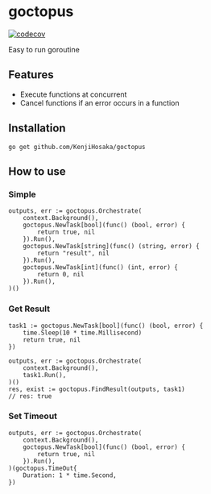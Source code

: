 # goctopus
[![codecov](https://codecov.io/gh/KenjiHosaka/goctopus/branch/main/graph/badge.svg?token=ET0SRXKUKZ)](https://codecov.io/gh/KenjiHosaka/goctopus)

Easy to run goroutine

## Features
- Execute functions at concurrent
- Cancel functions if an error occurs in a function

## Installation
```
go get github.com/KenjiHosaka/goctopus
```

## How to use
### Simple
```golang
outputs, err := goctopus.Orchestrate(
	context.Background(), 
	goctopus.NewTask[bool](func() (bool, error) {
		return true, nil
	}).Run(), 
	goctopus.NewTask[string](func() (string, error) {
		return "result", nil
	}).Run(), 
	goctopus.NewTask[int](func() (int, error) {
		return 0, nil
	}).Run(), 
)()
```

### Get Result
```golang
task1 := goctopus.NewTask[bool](func() (bool, error) {
	time.Sleep(10 * time.Millisecond)
	return true, nil
})

outputs, err := goctopus.Orchestrate(
	context.Background(), 
	task1.Run(),
)()
res, exist := goctopus.FindResult(outputs, task1)
// res: true
```

### Set Timeout
```golang
outputs, err := goctopus.Orchestrate(
	context.Background(), 
	goctopus.NewTask[bool](func() (bool, error) {
		return true, nil
	}).Run(), 
)(goctopus.TimeOut{
	Duration: 1 * time.Second,
})
```


